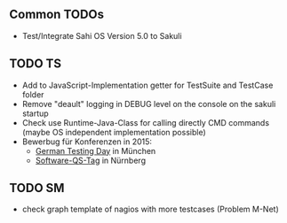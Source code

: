 
## Common TODOs
* Test/Integrate Sahi OS Version 5.0 to Sakuli

## TODO TS
* Add to JavaScript-Implementation getter for TestSuite and TestCase folder
* Remove "deault" logging in DEBUG level on the console on the sakuli startup
* Check use Runtime-Java-Class for calling directly CMD commands (maybe OS independent implementation possible)
* Bewerbug für Konferenzen in 2015:
    * [German Testing Day](http://2014.germantestingday.info) in München
    * [Software-QS-Tag](http://www.qs-tag.de/) in Nürnberg

## TODO SM
* check graph template of nagios with more testcases (Problem M-Net)
